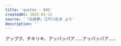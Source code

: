 ```yaml
---
title: 'quotes - 041'
createdAt: 2025-01-12
source: '「白昼夢」江戸川乱歩 より'
description: ''
---
```

アップク、チキリキ、アッパッパア……アッパッパア……